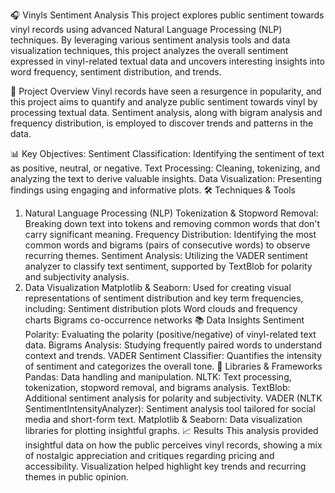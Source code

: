 🎧 Vinyls Sentiment Analysis
This project explores public sentiment towards vinyl records using advanced Natural Language Processing (NLP) techniques. By leveraging various sentiment analysis tools and data visualization techniques, this project analyzes the overall sentiment expressed in vinyl-related textual data and uncovers interesting insights into word frequency, sentiment distribution, and trends.

🚀 Project Overview
Vinyl records have seen a resurgence in popularity, and this project aims to quantify and analyze public sentiment towards vinyl by processing textual data. Sentiment analysis, along with bigram analysis and frequency distribution, is employed to discover trends and patterns in the data.

📊 Key Objectives:
Sentiment Classification: Identifying the sentiment of text as positive, neutral, or negative.
Text Processing: Cleaning, tokenizing, and analyzing the text to derive valuable insights.
Data Visualization: Presenting findings using engaging and informative plots.
🛠️ Techniques & Tools
1. Natural Language Processing (NLP)
Tokenization & Stopword Removal: Breaking down text into tokens and removing common words that don't carry significant meaning.
Frequency Distribution: Identifying the most common words and bigrams (pairs of consecutive words) to observe recurring themes.
Sentiment Analysis: Utilizing the VADER sentiment analyzer to classify text sentiment, supported by TextBlob for polarity and subjectivity analysis.
2. Data Visualization
Matplotlib & Seaborn: Used for creating visual representations of sentiment distribution and key term frequencies, including:
Sentiment distribution plots
Word clouds and frequency charts
Bigrams co-occurrence networks
📚 Data Insights
Sentiment Polarity: Evaluating the polarity (positive/negative) of vinyl-related text data.
Bigrams Analysis: Studying frequently paired words to understand context and trends.
VADER Sentiment Classifier: Quantifies the intensity of sentiment and categorizes the overall tone.
🧰 Libraries & Frameworks
Pandas: Data handling and manipulation.
NLTK: Text processing, tokenization, stopword removal, and bigrams analysis.
TextBlob: Additional sentiment analysis for polarity and subjectivity.
VADER (NLTK SentimentIntensityAnalyzer): Sentiment analysis tool tailored for social media and short-form text.
Matplotlib & Seaborn: Data visualization libraries for plotting insightful graphs.
📈 Results
This analysis provided insightful data on how the public perceives vinyl records, showing a mix of nostalgic appreciation and critiques regarding pricing and accessibility.
Visualization helped highlight key trends and recurring themes in public opinion.
